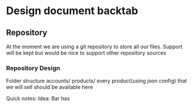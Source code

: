 # Design document backtab

## Repository
At the moment we are using a git repository to store all our files.
Support will be kept but would be nice to support other repository sources

### Repository Design
Folder structure
accounts/
products/
  every product(using json config) that we will sell should be available here


Quick notes:
Idea:
Bar has 
